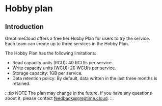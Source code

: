 # Hobby plan

## Introduction

GreptimeCloud offers a free tier Hobby Plan for users to try the service.
Each team can create up to three services in the Hobby Plan.

The Hobby Plan has the following limitations:

- Read capacity units (RCU): 40 RCU/s per service.
- Write capacity units (WCU): 20 WCU/s per service.
- Storage capacity: 1GB per service.
- Data retention policy: By default, data written in the last three months is retained.

:::tip NOTE
The plan may change in the future. If you have any questions about it, please contact [feedback@greptime.cloud](mailto:feedback@greptime.cloud).
:::

<!-- ## Upgrade to Serverless Plan or Dedicated Plan

When the usage of a service exceeds the Hobby Plan limits, you can upgrade to the [Serverless Plan](./serverless.md) or [Dedicated Plan](./dedicated.md) to get more resources.

In the [GreptimeCloud Console](https://console.greptime.cloud/), click `Upgrade` on the service details page and choose the suitable plan. -->

<!-- TODO image -->
